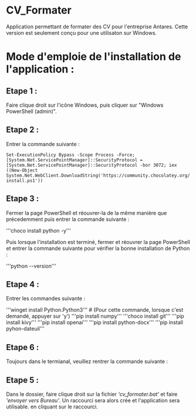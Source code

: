 # CV_Formater

Application permettant de formater des CV pour l'entreprise Antares. Cette version est seulement conçu pour une utilisaton sur Windows.

# Mode d'emploie de l'installation de l'application : 

## Etape 1 :

Faire clique droit sur l'icône Windows, puis cliquer sur "Windows PowerShell (admin)".

## Etape 2 :

Entrer la commande suivante : 

```Set-ExecutionPolicy Bypass -Scope Process -Force; [System.Net.ServicePointManager]::SecurityProtocol = [System.Net.ServicePointManager]::SecurityProtocol -bor 3072; iex ((New-Object System.Net.WebClient.DownloadString('https://community.chocolatey.org/install.ps1'))```

## Etape 3 :

Fermer la page PowerShell et réouvrer-la de la même manière que précedemment puis entrer la commande suivante :

'''choco install python -y'''

Puis lorsque l'installation est terminé, fermer et réouvrer la page PowerShell et entrer la commande suivante pour vérifier la bonne installation de Python : 

'''python --version'''

## Etape 4 : 

Entrer les commandes suivante : 

'''winget install Python.Python3''' # (Pour cette commande, lorsque c'est demandé, appuyer sur 'y')
'''pip install numpy'''
'''choco install git'''
'''pip install kivy'''
'''pip install openai'''
'''pip install python-docx'''
'''pip install pyhon-dateuil'''

## Etape 6 :

Toujours dans le termianal, veuillez rentrer la commande suivante :



## Etape 5 :

Dans le dossier, faire clique droit sur la fichier _'cv_formater.bat'_ et faire _'envoyer vers Bureau'_. Un raccourci sera alors crée et l'application sera utilisable. en cliquant sur le raccourci.
